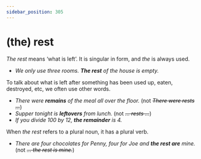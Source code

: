 ```yaml
---
sidebar_position: 305
---
```


# (the) rest

*The rest* means ‘what is left’. It is singular in form, and *the* is always used.

- *We only use three rooms. **The rest** of the house is empty.*

To talk about what is left after something has been used up, eaten, destroyed, etc, we often use other words.

- *There were **remains** of the meal all over the floor.* (not *~~There were rests …~~*)
- *Supper tonight is **leftovers** from lunch.* (not *~~… rests …~~*)
- *If you divide 100 by 12, **the remainder** is 4.*

When *the rest* refers to a plural noun, it has a plural verb.

- *There are four chocolates for Penny, four for Joe and **the rest are** mine.* (not *~~… the rest is mine.~~*)
